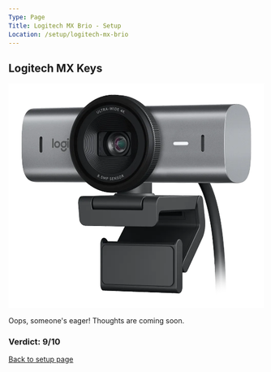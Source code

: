 ```yaml
---
Type: Page
Title: Logitech MX Brio - Setup
Location: /setup/logitech-mx-brio
---
```


## Logitech MX Keys

<div class="img-container-wide"> <img class="setup-image" alt="A picture of the Logitech MX Brio" src="https://raw.githubusercontent.com/george-probably/probably.blog/main/Images/setup/logitech-mx-brio.webp" )> </div>

Oops, someone's eager! Thoughts are coming soon.

### Verdict: 9/10

[Back to setup page](/setup)